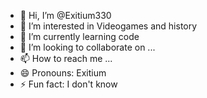- 👋 Hi, I’m @Exitium330
- 👀 I’m interested in Videogames and history
- 🌱 I’m currently learning code
- 💞️ I’m looking to collaborate on ...
- 📫 How to reach me ...
- 😄 Pronouns: Exitium
- ⚡ Fun fact: I don't know

<!---
Exitium330/Exitium330 is a ✨ special ✨ repository because its `README.md` (this file) appears on your GitHub profile.
You can click the Preview link to take a look at your changes.
--->
